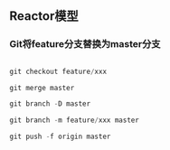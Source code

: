 ## Reactor模型

### Git将feature分支替换为master分支

```javascript

git checkout feature/xxx

git merge master

git branch -D master

git branch -m feature/xxx master

git push -f origin master

```